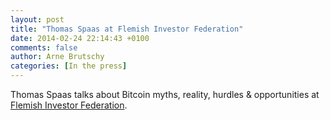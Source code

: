 ```yaml
---
layout: post
title: "Thomas Spaas at Flemish Investor Federation"
date: 2014-02-24 22:14:43 +0100
comments: false
author: Arne Brutschy
categories: [In the press]
---
```

Thomas Spaas talks about Bitcoin myths, reality, hurdles & opportunities at [Flemish Investor Federation](http://www.vfb.be/Vfb/Trefpunt/28951).
